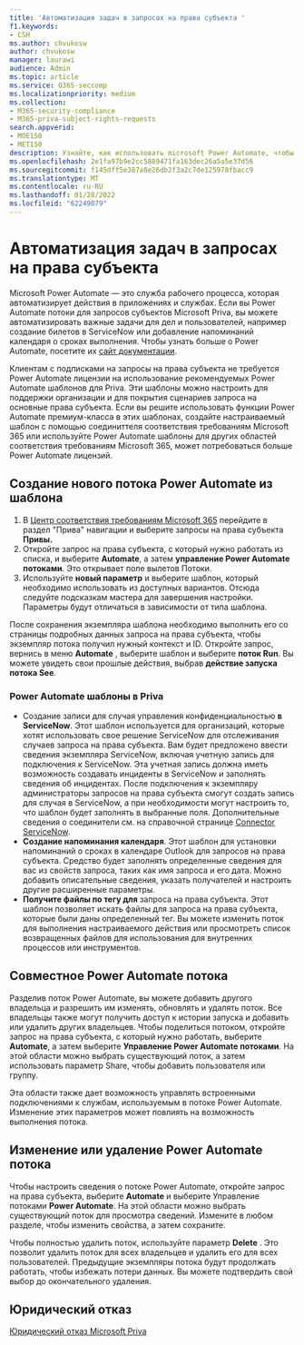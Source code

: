```yaml
---
title: 'Автоматизация задач в запросах на права субъекта '
f1.keywords:
- CSH
ms.author: chvukosw
author: chvukosw
manager: laurawi
audience: Admin
ms.topic: article
ms.service: O365-seccomp
ms.localizationpriority: medium
ms.collection:
- M365-security-compliance
- M365-priva-subject-rights-requests
search.appverid:
- MOE150
- MET150
description: Узнайте, как использовать microsoft Power Automate, чтобы автоматизировать основные задачи для запросов на права субъекта в Приве.
ms.openlocfilehash: 2e1fa97b9e2cc5889471fa163dec26a5a5e37d56
ms.sourcegitcommit: f145dff5e387a8e26db2f3a2c7de125978fbacc9
ms.translationtype: MT
ms.contentlocale: ru-RU
ms.lasthandoff: 01/28/2022
ms.locfileid: "62249079"
---
```

# <a name="automate-tasks-in-subject-rights-requests"></a>Автоматизация задач в запросах на права субъекта 

Microsoft Power Automate — это служба рабочего процесса, которая автоматизирует действия в приложениях и службах. Если вы Power Automate потоки для запросов субъектов Microsoft Priva, вы можете автоматизировать важные задачи для дел и пользователей, например создание билетов в ServiceNow или добавление напоминаний календаря о сроках выполнения. Чтобы узнать больше о Power Automate, посетите их [сайт документации](/power-automate/getting-started).

Клиентам с подписками на запросы на права субъекта не требуется Power Automate лицензии на использование рекомендуемых Power Automate шаблонов для Priva. Эти шаблоны можно настроить для поддержки организации и для покрытия сценариев запроса на основные права субъекта. Если вы решите использовать функции Power Automate премиум-класса в этих шаблонах, создайте настраиваемый шаблон с помощью соединиттеля соответствия требованиям Microsoft 365 или используйте Power Automate шаблоны для других областей соответствия требованиям Microsoft 365, может потребоваться больше Power Automate лицензий.

## <a name="create-a-new-power-automate-flow-from-a-template"></a>Создание нового потока Power Automate из шаблона

1. В [Центр соответствия требованиям Microsoft 365](https://compliance.microsoft.com/) перейдите в раздел "Прива" навигации и выберите запросы на права субъекта **Привы.**
1. Откройте запрос на права субъекта, с который нужно работать из списка, и выберите **Automate**, а затем **управление Power Automate потоками**. Это открывает поле вылетов Потоки.
1. Используйте **новый параметр** и выберите шаблон, который необходимо использовать из доступных вариантов. Отсюда следуйте подсказкам мастера для завершения настройки. Параметры будут отличаться в зависимости от типа шаблона.

После сохранения экземпляра шаблона необходимо выполнить его со страницы подробных данных запроса на права субъекта, чтобы экземпляр потока получил нужный контекст и ID. Откройте запрос, вернись в меню **Automate** , выберите шаблон и выберите **поток Run**. Вы можете увидеть свои прошлые действия, выбрав **действие запуска потока See**.

### <a name="power-automate-templates-in-priva"></a>Power Automate шаблоны в Priva

- Создание записи для случая управления конфиденциальностью **в ServiceNow**. Этот шаблон используется для организаций, которые хотят использовать свое решение ServiceNow для отслеживания случаев запроса на права субъекта. Вам будет предложено ввести сведения экземпляра ServiceNow, включая учетную запись для подключения к ServiceNow. Эта учетная запись должна иметь возможность создавать инциденты в ServiceNow и заполнять сведения об инцидентах. После подключения к экземпляру администраторы запросов на права субъекта смогут создать запись для случая в ServiceNow, а при необходимости могут настроить то, что шаблон будет заполнять в выбранные поля. Дополнительные сведения о соединители см. на справочной странице [Connector ServiceNow](/connectors/service-now/).
- **Создание напоминания календаря**. Этот шаблон для установки напоминаний о сроках в календаре Outlook для запросов на права субъекта. Средство будет заполнять определенные сведения для вас из свойств запроса, таких как имя запроса и его дата. Можно добавить описательные сведения, указать получателей и настроить другие расширенные параметры.
- **Получите файлы по тегу для** запроса на права субъекта. Этот шаблон позволяет искать файлы для запроса на права субъекта, которые были даны определенный тег. Вы можете изменить поток для выполнения настраиваемого действия или просмотреть список возвращенных файлов для использования для внутренних процессов или инструментов.

## <a name="share-a-power-automate-flow"></a>Совместное Power Automate потока

Разделив поток Power Automate, вы можете добавить другого владельца и разрешить им изменять, обновлять и удалять поток. Все владельцы также могут получить доступ к истории запуска и добавить или удалить других владельцев. Чтобы поделиться потоком, откройте запрос на права субъекта, с который нужно работать, выберите **Automate**, а затем выберите **Управление Power Automate потоками**. На этой области можно выбрать существующий поток, а затем использовать параметр Share, чтобы добавить пользователя или группу.

Эта области также дает возможность управлять встроенными подключениями к службам, используемым в потоке Power Automate. Изменение этих параметров может повлиять на возможность выполнения потока.

## <a name="edit-or-delete-power-automate-flow"></a>Изменение или удаление Power Automate потока

Чтобы настроить сведения о потоке Power Automate, откройте запрос на права субъекта, выберите **Automate** и выберите Управление потоками **Power Automate**. На этой области можно выбрать существующий поток для просмотра сведений. Измените в любом разделе, чтобы изменить свойства, а затем сохраните.

Чтобы полностью удалить поток, используйте параметр **Delete** . Это позволит удалить поток для всех владельцев и удалить его для всех пользователей. Предыдущие экземпляры потока будут продолжать работать, чтобы избежать потери данных. Вы можете подтвердить свой выбор до окончательного удаления.

## <a name="legal-disclaimer"></a>Юридический отказ

[Юридический отказ Microsoft Priva](priva-disclaimer.md)
